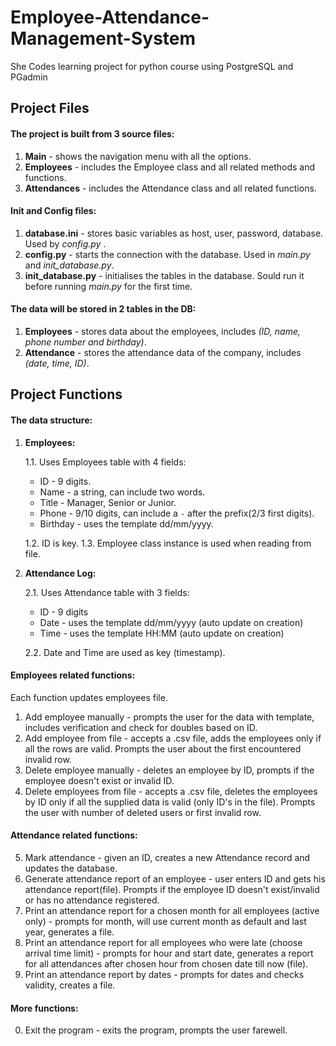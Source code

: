 # Employee-Attendance-Management-System
She Codes learning project for python course using PostgreSQL and PGadmin

## **Project Files**

#### **The project is built from 3 source files:**
1. **Main** - shows the navigation menu with all the options.
2. **Employees** - includes the Employee class and all related methods and functions.
3. **Attendances** - includes the Attendance class and all related functions.

#### Init and Config files:
1. **database.ini** - stores basic variables as host, user, password, database. Used by _config.py_ .
2. **config.py** - starts the connection with the database. Used in _main.py_ and _init_database.py_.
3. **init_database.py** - initialises the tables in the database. Sould run it before running _main.py_ for the first time.

#### **The data will be stored in 2 tables in the DB:**
1. **Employees** - stores data about the employees, includes _(ID, name, phone number and birthday)_.
2. **Attendance** - stores the attendance data of the company, includes _(date, time, ID)_.

## **Project Functions**

#### The data structure:
1. **Employees:**  

    1.1. Uses Employees table with 4 fields: 
    - ID - 9 digits. 
    - Name - a string, can include two words. 
    - Title - Manager, Senior or Junior. 
    - Phone - 9/10 digits, can include a `-` after the prefix(2/3 first digits).  
    - Birthday - uses the template dd/mm/yyyy.
    
    1.2. ID is key.
    1.3. Employee class instance is used when reading from file.
    
2. **Attendance Log:** 
 
    2.1. Uses Attendance table with 3 fields: 
    - ID - 9 digits  
    - Date - uses the template dd/mm/yyyy (auto update on creation)
    - Time - uses the template HH:MM (auto update on creation)
    
    2.2. Date and Time are used as key (timestamp).

#### Employees related functions: 
Each function updates employees file.  
1. Add employee manually - prompts the user for the data with template, includes verification and check for doubles based on ID.
2. Add employee from file - accepts a .csv file, adds the employees only if all the rows are valid. 
Prompts the user about the first encountered invalid row.
3. Delete employee manually - deletes an employee by ID, prompts if the employee doesn't exist or invalid ID.
4. Delete employees from file - accepts a .csv file, deletes the employees by ID only if all the supplied data is valid (only ID's in the file). 
Prompts the user with number of deleted users or first invalid row.

#### Attendance related functions:
5. Mark attendance - given an ID, creates a new Attendance record and updates the database.  
6. Generate attendance report of an employee - user enters ID and gets his attendance report(file). 
Prompts if the employee ID doesn't exist/invalid or has no attendance registered.
7. Print an attendance report for a chosen month for all employees (active only) - prompts for month, 
will use current month as default and last year, generates a file.
8. Print an attendance report for all employees who were late (choose arrival time limit) - prompts for hour and start date, 
generates a report for all attendances after chosen hour from chosen date till now (file).
9. Print an attendance report by dates - prompts for dates and checks validity, creates a file.

#### More functions:
0. Exit the program - exits the program, prompts the user farewell.
